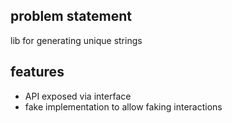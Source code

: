 ## problem statement

lib for generating unique strings

## features

- API exposed via interface
- fake implementation to allow faking interactions
